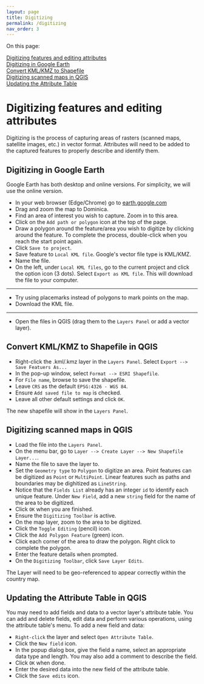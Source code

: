 ```yaml
---
layout: page
title: Digitizing
permalink: /digitizing
nav_order: 3
---
```


On this page:

[Digitizing features and editing attributes](#digitizing-features-and-editing-attributes)<br/>
[Digitizing in Google Earth](#digitizing-in-google-earth)<br/>
[Convert KML/KMZ to Shapefile](#convert-kmlkmz-to-shapefile)<br/>
[Digitizing scanned maps in QGIS](#digitizing-scanned-maps-in-qgis)<br/>
[Updating the Attribute Table](#updating-the-attribute-table)

# Digitizing features and editing attributes

Digitizing is the process of capturing areas of rasters (scanned maps, satellite images, etc.) in vector format. Attributes will need to be added to the captured features to properly describe and identify them.

## Digitizing in Google Earth

Google Earth has both desktop and online versions. For simplicity, we will use the online version.

* In your web browser (Edge/Chrome) go to [earth.google.com](https://earth.google.com)
* Drag and zoom the map to Dominica.
* Find an area of interest you wish to capture. Zoom in to this area.
* Click on the ```Add path or polygon``` icon at the top of the page.
* Draw a polygon around the feature/area you wish to digitize by clicking around the feature. To complete the process, double-click when you reach the start point again.
* Click ```Save to project```.
* Save feature to ```Local KML file```. Google's vector file type is KML/KMZ.
* Name the file.
* On the left, under ```Local KML files```, go to the current project and click the option icon (3 dots). Select ```Export as KML file```. This will download the file to your computer.

-----

* Try using placemarks instead of polygons to mark points on the map.
* Download the KML file.

-----

* Open the files in QGIS (drag them to the ```Layers Panel``` or add a vector layer).

## Convert KML/KMZ to Shapefile in QGIS
* Right-click the .kml/.kmz layer in the ```Layers Panel```. Select ```Export --> Save Featuers As...```
* In the pop-up window, select ```Format --> ESRI Shapefile```.
* For ```File name```, browse to save the shapefile.
* Leave ```CRS``` as the default ```EPSG:4326 - WGS 84```.
* Ensure ```Add saved file to map``` is checked.
* Leave all other default settings and click ```OK```.

The new shapefile will show in the ```Layers Panel```.

## Digitizing scanned maps in QGIS
* Load the file into the ```Layers Panel```.
* On the menu bar, go to ```Layer --> Create Layer --> New Shapefile Layer...```.
* Name the file to save the layer to.
* Set the ```Geometry type``` to ```Polygon``` to digitize an area. Point features can be digitized as ```Point``` or ```MultiPoint```. Linear features such as paths and boundaries may be dighitized as ```LineString```.
* Notice that the ```Fields List``` already has an integer ```id``` to identify each unique feature. Under ```New Field```, add a new ```string``` field for the name of the area to be digitized.
* Click ```OK``` when you are finished.
* Ensure the ```Digitizing Toolbar``` is active.
* On the map layer, zoom to the area to be digitized.
* Click the ```Toggle Editing``` (pencil) icon.
* Click the ```Add Polygon Feature``` (green) icon.
* Click each corner of the area to draw the polygon. Right click to complete the polygon.
* Enter the feature details when prompted.
* On the ```Digitizing Toolbar```, click ```Save Layer Edits```.

The Layer will need to be geo-referenced to appear correctly within the country map.

## Updating the Attribute Table in QGIS
You may need to add fields and data to a vector layer's attribute table. You can add and delete fields, edit data and perform various operations, using the attribute table's menu. To add a new field and data:
* ```Right-click``` the layer and select ```Open Attribute Table```.
* Click the ```New field``` icon.
* In the popup dialog box, give the field a name, select an appropriate data type and length. You may also add a comment to describe the field.
* Click ```OK``` when done.
* Enter the desired data into the new field of the attribute table.
* Click the ```Save edits``` icon.